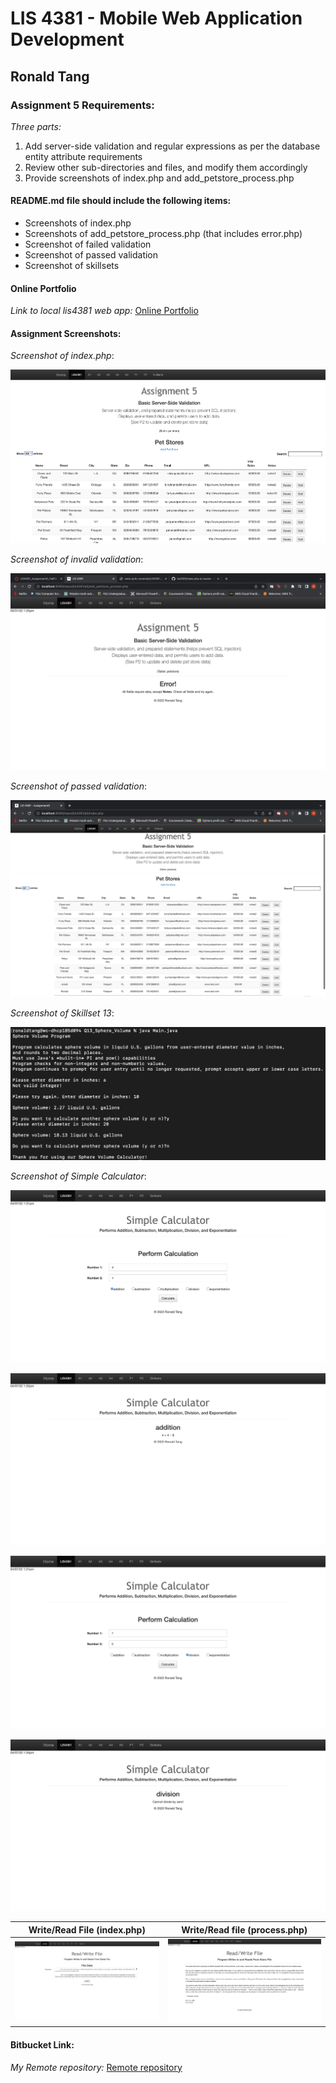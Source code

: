 # LIS 4381 - Mobile Web Application Development

## Ronald Tang

### Assignment 5 Requirements:

*Three parts:*

1. Add server-side validation and regular expressions as per the database entity attribute requirements
2. Review other sub-directories and files, and modify them accordingly
3. Provide screenshots of index.php and add_petstore_process.php

#### README.md file should include the following items:

* Screenshots of index.php
* Screenshots of add_petstore_process.php (that includes error.php)
* Screenshot of failed validation
* Screenshot of passed validation
* Screenshot of skillsets

#### Online Portfolio
*Link to local lis4381 web app:*
[Online Portfolio](http://localhost:8080/repos/lis4381/index.php "Online Portfolio")

#### Assignment Screenshots:

*Screenshot of index.php*:

![index.php Screenshot](img/index.png)

*Screenshot of invalid validation*:

![Invalid Validation Screenshot](img/Failed_validation.png)

*Screenshot of passed validation*:

![Passed validation Screenshot](img/Passed_validation.png)

*Screenshot of Skillset 13*:

![Sphere and Volume Calculator](img/Sphere_volume.png)

*Screenshot of Simple Calculator*:

![Addition (index.php)](img/addition.png)

![Addition (process_functions.php)](img/addition_success.png)

![Division (index.php)](img/division.png)

![Division (process_functions.php)](img/division_error.png)

| Write/Read File (index.php) | Write/Read file (process.php) |
| ---------- | ---------- |
| ![Write/Read File (index.php)](img/Read_index.png) | ![Write/Read file (process.php)](img/Read_process.png) |

#### Bitbucket Link:

*My Remote repository:*
[Remote repository](https://bitbucket.org/ronaldtang1/lis4381/ "Remote repository")
